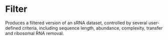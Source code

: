 # Filter

Produces a filtered version of an sRNA dataset, controlled by several user-defined criteria, including sequence length, abundance, complexity, transfer and ribosomal RNA removal.
